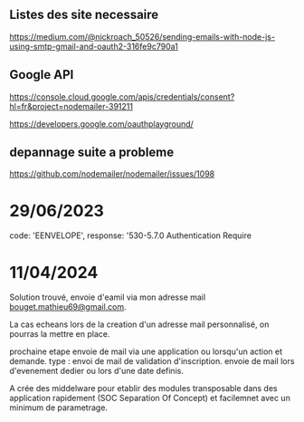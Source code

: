 ## Listes des site necessaire 
https://medium.com/@nickroach_50526/sending-emails-with-node-js-using-smtp-gmail-and-oauth2-316fe9c790a1


## Google API
https://console.cloud.google.com/apis/credentials/consent?hl=fr&project=nodemailer-391211

https://developers.google.com/oauthplayground/

## depannage suite a probleme
https://github.com/nodemailer/nodemailer/issues/1098

# 29/06/2023
code: 'EENVELOPE',
  response: '530-5.7.0 Authentication Require


# 11/04/2024
Solution trouvé, envoie d'eamil via mon adresse mail bouget.mathieu69@gmail.com.

La cas echeans lors de la creation d'un adresse mail personnalisé, on pourras la mettre en place.

prochaine etape envoie de mail via une application ou lorsqu'un action et demande.
type : envoi de mail de validation d'inscription. envoie de mail lors d'evenement dedier ou lors d'une date definis.

A crée des middelware pour etablir des modules transposable dans des application rapidement (SOC Separation Of Concept) et facilemnet avec un minimum de parametrage. 